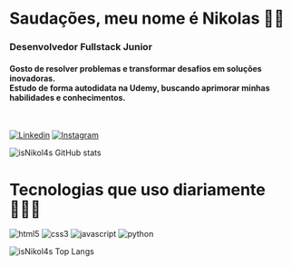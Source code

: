 # **Saudações, meu nome é Nikolas** 🖐🏻 

### **Desenvolvedor Fullstack Junior**
#### Gosto de resolver problemas e transformar desafios em soluções inovadoras. <br> Estudo de forma autodidata na Udemy, buscando aprimorar minhas habilidades e conhecimentos.

<br>

[![Linkedin](https://img.shields.io/badge/LinkedIn-0077B5?style=for-the-badge&logo=linkedin&logoColor=white)](www.linkedin.com/in/nikol4s)
[![Instagram](https://img.shields.io/badge/Instagram-E4405F?style=for-the-badge&logo=instagram&logoColor=white)](https://www.instagram.com/n1kolau_/)

![isNikol4s GitHub stats](https://github-readme-stats.vercel.app/api?username=isNikol4s&show_icons=true&theme=transparent)
<br>

# Tecnologias que uso diariamente 🧑🏻‍💻
<div style="display: inline-block">
  <img aling="center" alt="html5" src="https://img.shields.io/badge/HTML5-E34F26?style=for-the-badge&logo=html5&logoColor=white"/>
  <img aling="center" alt="css3" src="https://img.shields.io/badge/CSS3-1572B6?style=for-the-badge&logo=css3&logoColor=white"/>
  <img aling="center" alt="javascript" src="https://img.shields.io/badge/JavaScript-323330?style=for-the-badge&logo=javascript&logoColor=F7DF1E"/>
  <img aling="center" alt="python" src="https://img.shields.io/badge/Python-14354C?style=for-the-badge&logo=python&logoColor=white"/>
</div><br/>

![isNikol4s Top Langs](https://github-readme-stats.vercel.app/api/top-langs/?username=isNikol4s&layout=compact)
